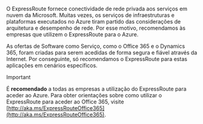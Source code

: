 O ExpressRoute fornece conectividade de rede privada aos serviços em nuvem da Microsoft. Muitas vezes, os serviços de infraestruturas e plataformas executados no Azure tiram partido das considerações de arquitetura e desempenho de rede. Por esse motivo, recomendamos às empresas que utilizem o ExpressRoute para o Azure.

As ofertas de Software como Serviço, como o Office 365 e o Dynamics 365, foram criadas para serem acedidas de forma segura e fiável através da Internet.  Por conseguinte, só recomendamos o ExpressRoute para estas aplicações em cenários específicos.

> [!IMPORTANT]
> É **recomendado** a todas as empresas a utilização do ExpressRoute para aceder ao Azure. Para obter orientações sobre como utilizar o ExpressRoute para aceder ao Office 365, visite [http://aka.ms/ExpressRouteOffice365](http://aka.ms/ExpressRouteOffice365).
> 
> 

<!--HONumber=Sep16_HO4-->


